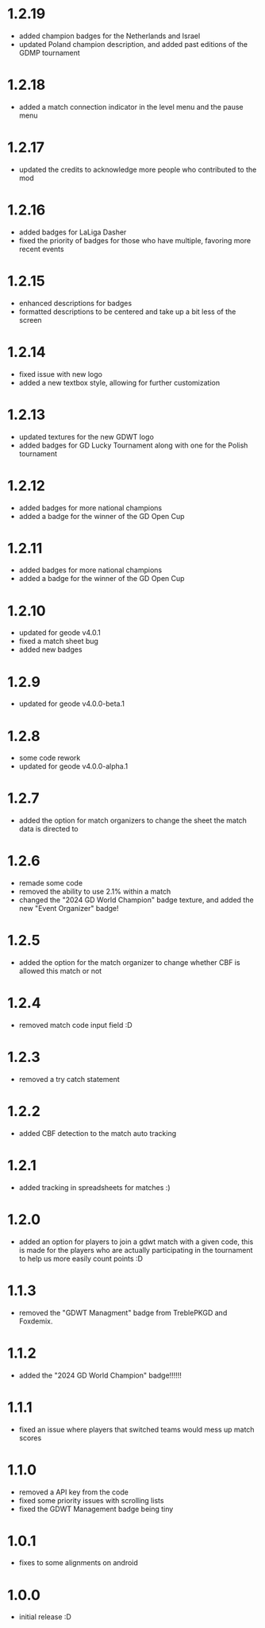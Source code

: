 # 1.2.19
- added champion badges for the Netherlands and Israel
- updated Poland champion description, and added past editions of the GDMP tournament

# 1.2.18
- added a match connection indicator in the level menu and the pause menu

# 1.2.17
- updated the credits to acknowledge more people who contributed to the mod

# 1.2.16
- added badges for LaLiga Dasher
- fixed the priority of badges for those who have multiple, favoring more recent events

# 1.2.15
- enhanced descriptions for badges
- formatted descriptions to be centered and take up a bit less of the screen

# 1.2.14
- fixed issue with new logo
- added a new textbox style, allowing for further customization

# 1.2.13
- updated textures for the new GDWT logo
- added badges for GD Lucky Tournament along with one for the Polish tournament

# 1.2.12
- added badges for more national champions
- added a badge for the winner of the GD Open Cup

# 1.2.11
- added badges for more national champions
- added a badge for the winner of the GD Open Cup

# 1.2.10
- updated for geode v4.0.1
- fixed a match sheet bug
- added new badges

# 1.2.9
- updated for geode v4.0.0-beta.1

# 1.2.8
- some code rework
- updated for geode v4.0.0-alpha.1

# 1.2.7
- added the option for match organizers to change the sheet the match data is directed to

# 1.2.6
- remade some code
- removed the ability to use 2.1% within a match
- changed the "2024 GD World Champion" badge texture, and added the new "Event Organizer" badge!

# 1.2.5
- added the option for the match organizer to change whether CBF is allowed this match or not

# 1.2.4
- removed match code input field :D

# 1.2.3
- removed a try catch statement

# 1.2.2
- added CBF detection to the match auto tracking

# 1.2.1
- added tracking in spreadsheets for matches :)

# 1.2.0
- added an option for players to join a gdwt match with a given code, this is made for the players who are actually participating in the tournament to help us more easily count points :D

# 1.1.3
- removed the "GDWT Managment" badge from <cy>TreblePKGD</c> and <cy>Foxdemix</c>.

# 1.1.2
- added the "2024 GD World Champion" badge!!!!!!

# 1.1.1
- fixed an issue where players that switched teams would mess up match scores

# 1.1.0
- removed a API key from the code
- fixed some priority issues with scrolling lists
- fixed the GDWT Management badge being tiny

# 1.0.1
- fixes to some alignments on android

# 1.0.0
- initial release :D